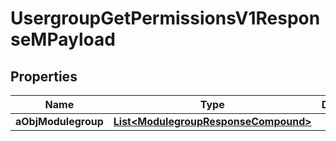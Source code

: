 

# UsergroupGetPermissionsV1ResponseMPayload

## Properties

Name | Type | Description | Notes
------------ | ------------- | ------------- | -------------
**aObjModulegroup** | [**List&lt;ModulegroupResponseCompound&gt;**](ModulegroupResponseCompound.md) |  | 





